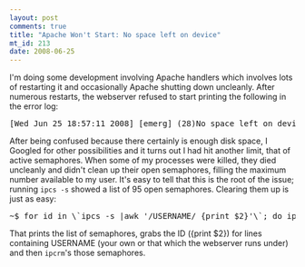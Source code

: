 ```yaml
--- 
layout: post
comments: true
title: "Apache Won't Start: No space left on device"
mt_id: 213
date: 2008-06-25
---
```

I'm doing some development involving Apache handlers which involves lots of restarting it and occasionally Apache shutting down uncleanly.  After numerous restarts, the webserver refused to start printing the following in the error log:

<pre>
[Wed Jun 25 18:57:11 2008] [emerg] (28)No space left on device: Couldn't create accept lock
</pre>

After being confused because there certainly is enough disk space, I Googled for other possibilities and it turns out I had hit another limit, that of active semaphores.  When some of my processes were killed, they died uncleanly and didn't clean up their open semaphores, filling the maximum number available to my user.  It's easy to tell that this is the root of the issue; running `ipcs -s` showed a list of 95 open semaphores.  Clearing them up is just as easy:

<pre>
~$ for id in \`ipcs -s |awk '/USERNAME/ {print $2}'\`; do ipcrm -s $id; done
</pre>

That prints the list of semaphores, grabs the ID ({print $2}) for lines containing USERNAME (your own or that which the webserver runs under) and then `ipcrm`'s those semaphores. 
